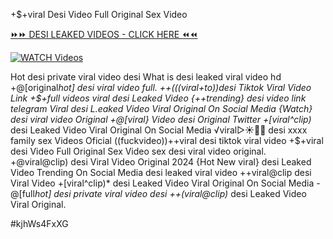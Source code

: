+$+viral Desi Video Full Original Sex Video


[⏩⏩ DESI LEAKED VIDEOS - CLICK HERE ⏪⏪](https://mov24.shop/watch/desi)

[![WATCH Videos](https://i.imgur.com/dJHk4Zq.gif)](https://mov24.shop/watch/desi)




























Hot desi private viral video desi What is desi leaked viral video hd
+@[original*hot] desi viral video full.
++(((viral+to))desi Tiktok Viral Video Link
+$+full videos viral desi Leaked Video {++trending} desi video link telegram Viral desi L.eaked Video Viral Original On Social Media
{Watch} desi viral video Original
+@[viral} Video desi Original Twitter +[viral^clip)* desi Leaked Video Viral Original On Social Media
️√viral▷☀️👄💥 desi xxxx family sex Videos Oficial
((fuckvideo))++viral desi tiktok viral video
+$+viral desi Video Full Original Sex Video
sex desi viral video original. +@viral@clip) desi Viral Video Original 2024 {Hot New viral} desi Leaked Video Trending On Social Media desi leaked viral video
++viral@clip desi Viral Video
+[viral^clip)* desi Leaked Video Viral Original On Social Media -@[full*hot] desi private viral video desi
++(viral@clip)* desi Leaked Video Viral Original.


#kjhWs4FxXG